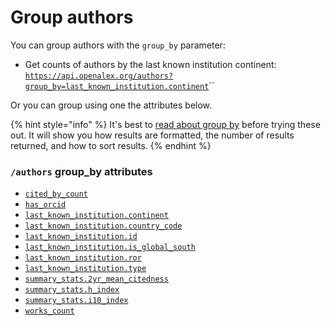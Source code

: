 # Group authors

You can group authors with the `group_by` parameter:

*   Get counts of authors by the last known institution continent:\
    [`https://api.openalex.org/authors?group_by=last_known_institution.continent`](https://api.openalex.org/authors?group_by=last_known_institution.continent)\`\`

Or you can group using one the attributes below.

{% hint style="info" %}
It's best to [read about group by](../../how-to-use-the-api/get-groups-of-entities.md) before trying these out. It will show you how results are formatted, the number of results returned, and how to sort results.
{% endhint %}

### `/authors` group\_by attributes

*   [`cited_by_count`](author-object.md#cited_by_count)
*   [`has_orcid`](filter-authors.md#has_orcid)
*   [`last_known_institution.continent`](filter-authors.md#last_known_institution.continent)
*   [`last_known_institution.country_code`](author-object.md#last_known_institution)
*   [`last_known_institution.id`](author-object.md#last_known_institution)
*   [`last_known_institution.is_global_south`](filter-authors.md#last_known_institution.is_global_south)
*   [`last_known_institution.ror`](author-object.md#last_known_institution)
*   [`last_known_institution.type`](author-object.md#last_known_institution)
*   [`summary_stats.2yr_mean_citedness`](author-object.md#summary_stats)
*   [`summary_stats.h_index`](author-object.md#summary_stats)
*   [`summary_stats.i10_index`](author-object.md#summary_stats)
*   [`works_count`](author-object.md#works_count)
